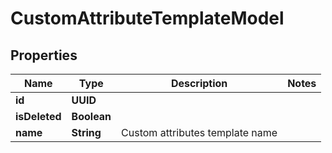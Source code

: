 

# CustomAttributeTemplateModel


## Properties

| Name | Type | Description | Notes |
|------------ | ------------- | ------------- | -------------|
|**id** | **UUID** |  |  |
|**isDeleted** | **Boolean** |  |  |
|**name** | **String** | Custom attributes template name |  |



